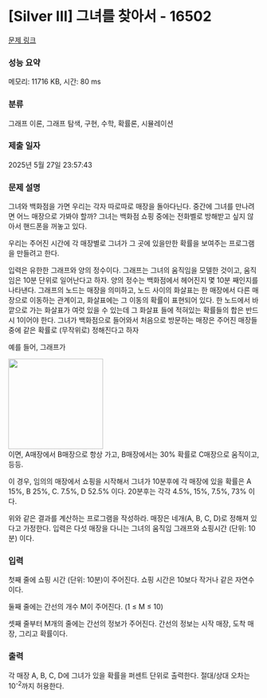 # [Silver III] 그녀를 찾아서 - 16502 

[문제 링크](https://www.acmicpc.net/problem/16502) 

### 성능 요약

메모리: 11716 KB, 시간: 80 ms

### 분류

그래프 이론, 그래프 탐색, 구현, 수학, 확률론, 시뮬레이션

### 제출 일자

2025년 5월 27일 23:57:43

### 문제 설명

<p>그녀와 백화점을 가면 우리는 각자 따로따로 매장을 돌아다닌다. 중간에 그녀를 만나려면 어느 매장으로 가봐야 할까? 그녀는 백화점 쇼핑 중에는 전화벨로 방해받고 싶지 않아서 핸드폰을 꺼놓고 있다.</p>

<p>우리는 주어진 시간에 각 매장별로 그녀가 그 곳에 있을만한 확률을 보여주는 프로그램을 만들려고 한다.</p>

<p>입력은 유한한 그래프와 양의 정수이다. 그래프는 그녀의 움직임을 모델한 것이고, 움직임은 10분 단위로 일어난다고 하자. 양의 정수는 백화점에서 헤어진지 몇 10분 째인지를 나타낸다. 그래프의 노드는 매장을 의미하고, 노드 사이의 화살표는 한 매장에서 다른 매장으로 이동하는 관계이고, 화살표에는 그 이동의 확률이 표현되어 있다. 한 노드에서 바깥으로 가는 화살표가 여럿 있을 수 있는데 그 화살표 들에 적혀있는 확률들의 합은 반드시 1이어야 한다. 그녀가 백화점으로 들어와서 처음으로 방문하는 매장은 주어진 매장들 중에 같은 확률로 (무작위로) 정해진다고 하자</p>

<p>예를 들어, 그래프가</p>

<p><img alt="" src="https://upload.acmicpc.net/ab89f897-3087-404c-b208-439896ab36ad/-/preview/" style="width: 190px; height: 181px;"><br>
이면, A매장에서 B매장으로 항상 가고, B매장에서는 30% 확률로 C매장으로 움직이고, 등등.</p>

<p>이 경우, 임의의 매장에서 쇼핑을 시작해서 그녀가 10분후에 각 매장에 있을 확률은 A 15%, B 25%, C. 7.5%, D 52.5% 이다. 20분후는 각각 4.5%, 15%, 7.5%, 73% 이다.</p>

<p>위와 같은 결과를 계산하는 프로그램을 작성하라. 매장은 네개(A, B, C, D)로 정해져 있다고 가정한다. 입력은 다섯 매장을 다니는 그녀의 움직임 그래프와 쇼핑시간 (단위: 10분) 이다.</p>

### 입력 

 <p>첫째 줄에 쇼핑 시간 (단위: 10분)이 주어진다. 쇼핑 시간은 10보다 작거나 같은 자연수이다.</p>

<p>둘째 줄에는 간선의 개수 M이 주어진다. (1 ≤ M ≤ 10)</p>

<p>셋째 줄부터 M개의 줄에는 간선의 정보가 주어진다. 간선의 정보는 시작 매장, 도착 매장, 그리고 확률이다.</p>

### 출력 

 <p>각 매장 A, B, C, D에 그녀가 있을 확률을 퍼센트 단위로 출력한다. 절대/상대 오차는 10<sup>-2</sup>까지 허용한다.</p>

